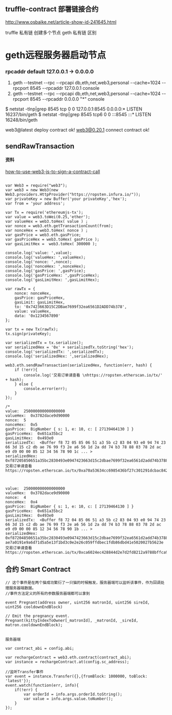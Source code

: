 
## truffle-contract 部署链接合约
http://www.osbaike.net/article-show-id-241645.html

truffle 私有链 创建多个节点
geth 私有链 区别


# geth远程服务器启动节点

### rpcaddr default 127.0.0.1 -> 0.0.0.0

1. geth --testnet --rpc --rpcapi db,eth,net,web3,personal --cache=1024 --rpcport 8545 --rpcaddr 127.0.0.1 console
2. geth --testnet --rpc --rpcapi db,eth,net,web3,personal --cache=1024 --rpcport 8545 --rpcaddr 0.0.0.0 "*" console


$ netstat -tlnp|grep 8545
tcp        0      0 127.0.0.1:8545          0.0.0.0:*               LISTEN      16237/bin/geth
$ netstat -tlnp|grep 8545
tcp6       0      0 :::8545                 :::*                    LISTEN      16248/bin/geth



web3@latest deploy contract ok!
web3@0.20.1 connect contract ok!



## sendRawTransaction
#### 资料
[how-to-use-web3-js-to-sign-a-contract-call](https://forum.ethereum.org/discussion/5039/how-to-use-web3-js-to-sign-a-contract-call)

```

var Web3 = require("web3");
var web3 = new Web3(new Web3.providers.HttpProvider("https://ropsten.infura.io/"));
var privateKey = new Buffer('your privateKey','hex');
var from = 'your address';

var Tx = require('ethereumjs-tx');
var value = web3.toWei(0.25,'ether');
var valueHex = web3.toHex( value ) ;
var nonce = web3.eth.getTransactionCount(from);
var nonceHex = web3.toHex( nonce ) ;
var gasPrice = web3.eth.gasPrice;
var gasPriceHex = web3.toHex( gasPrice );
var gasLimitHex =  web3.toHex( 300000 );

console.log('value: ',value);
console.log('valueHex: ',valueHex);
console.log('nonce: ',nonce);
console.log('nonceHex: ',nonceHex);
console.log('gasPrice: ',gasPrice);
console.log('gasPriceHex: ',gasPriceHex);
console.log('gasLimitHex: ',gasLimitHex);

var rawTx = {
    nonce: nonceHex,
    gasPrice: gasPriceHex, 
    gasLimit: gasLimitHex,
    to: '0x7423663D15C2DBae7699f32ea6561D2ADD74b378', 
    value: valueHex, 
    data: '0x1234567890'
};

var tx = new Tx(rawTx);
tx.sign(privateKey);

var serializedTx = tx.serialize();
var serializedHex = '0x' + serializedTx.toString('hex');
console.log('serializedTx: ',serializedTx);
console.log('serializedHex: ',serializedHex);

web3.eth.sendRawTransaction(serializedHex, function(err, hash) {
    if (!err){
        console.log('交易订单请查看 \nhttps://ropsten.etherscan.io/tx/' + hash);
    } else {
        console.error(err);
    }
});

/*
value:  250000000000000000
valueHex:  0x3782dace9d90000
nonce:  5
nonceHex:  0x5
gasPrice:  BigNumber { s: 1, e: 10, c: [ 27139464130 ] }
gasPriceHex:  0x651a35bc2
gasLimitHex:  0x493e0
serializedTx:  <Buffer f8 72 05 85 06 51 a3 5b c2 83 04 93 e0 94 74 23 66 3d 15 c2 db ae 76 99 f3 2e a6 56 1d 2a dd 74 b3 78 88 03 78 2d ac e9 d9 00 00 85 12 34 56 78 90 1c ... >
serializedHex:  0xf87205850651a35bc2830493e0947423663d15c2dbae7699f32ea6561d2add74b3788803782dace9d900008512345678901ca0392751481803f2895d06f7c52a65608f85876d892c095685ade9981b85ce9db1a0123abdf988ed2c4037a180bfafb410173b68bda5144e2858a4d430e2e6724001
交易订单请查看
https://ropsten.etherscan.io/tx/0xa70a53634cc6985436bf27c301291dcbac84223b40ce21b7fe8acf9cfec334f7



value:  250000000000000000
valueHex:  0x3782dace9d90000
nonce:  4
nonceHex:  0x4
gasPrice:  BigNumber { s: 1, e: 10, c: [ 27139464130 ] }
gasPriceHex:  0x651a35bc2
gasLimitHex:  0x493e0
serializedTx:  <Buffer f8 72 04 85 06 51 a3 5b c2 83 04 93 e0 94 74 23 66 3d 15 c2 db ae 76 99 f3 2e a6 56 1d 2a dd 74 b3 78 88 03 78 2d ac e9 d9 00 00 85 12 34 56 78 90 1b ... >
serializedHex:  0xf87204850651a35bc2830493e0947423663d15c2dbae7699f32ea6561d2add74b3788803782dace9d900008512345678901ba098dee9e034dba4cefe09df4eb9f3a6ecd9c629251852fc5f7a6f2457920c8
ae7a0191e9a6d71d5a5e13f1bd3c0e2e26c059ffdbec1fdb86dbd41e5020027b5623e
交易订单请查看
https://ropsten.etherscan.io/tx/0xca6024ec428844d2e7d2fd8212a9788bffca9da7ba1834f3bbca7b701d021722

```


## 合约 Smart Contract

```
// 这个事件是在两个猫成功繁衍了一只猫的时候触发，服务器端可以监听该事件，作为回调处理服务器端数据。
//事件方法定义的所有的参数服务器端都可以拿到

event Pregnant(address owner, uint256 matronId, uint256 sireId, uint256 cooldownEndBlock)

// Emit the pregnancy event.
Pregnant(kittyIndexToOwner[_matronId], _matronId, _sireId, matron.cooldownEndBlock);


服务器端

var contract_abi = config.abi;

var rechargeContract = web3.eth.contract(contract_abi);
var instance = rechargeContract.at(config.sc_address);

//监听Transfer事件
var event = instance.Transfer({},{fromBlock: 1000000, toBlock: 'latest'});
event.watch(function(err, info){
    if(!err) {
        var orderId = info.args.orderId.toString();
        var value = info.args.value.toNumber();
    }
});

```